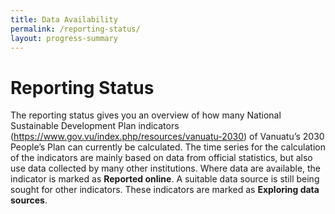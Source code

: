 ```yaml
---
title: Data Availability
permalink: /reporting-status/
layout: progress-summary
---
```

# Reporting Status

The reporting status gives you an overview of how many National Sustainable Development Plan indicators 
(https://www.gov.vu/index.php/resources/vanuatu-2030) of Vanuatu’s 2030 People’s Plan can currently be calculated. 
The time series for the calculation of the indicators are mainly based on data from official statistics, but 
also use data collected by many other institutions. Where data are available, the indicator is marked as **Reported online**. 
A suitable data source is still being sought for other indicators. These indicators are marked as **Exploring data sources**.
